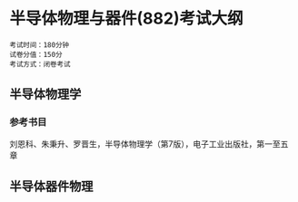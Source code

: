 # 半导体物理与器件(882)考试大纲
```log
考试时间：180分钟
试卷分值：150分
考试方式：闭卷考试
```

## 半导体物理学
### 参考书目
刘恩科、朱秉升、罗晋生，半导体物理学（第7版），电子工业出版社，第一至五章

## 半导体器件物理

